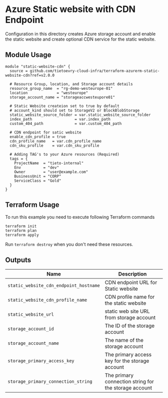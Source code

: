 # Azure Static website with CDN Endpoint

Configuration in this directory creates Azure storage account and enable the static website and create optional CDN service for the static website.

## Module Usage

```hcl
module "static-website-cdn" {
  source = github.com/tietoevry-cloud-infra/terraform-azurerm-static-website-cdn?ref=v2.0.0

  # Resource Group, location, and Storage account details
  resource_group_name  = "rg-demo-westeurope-01"
  location             = "westeurope"
  storage_account_name = "storageaccwesteupore01"

  # Static Website createion set to true by default
  # account_kind should set to StorageV2 or BlockBlobStorage
  static_website_source_folder = var.static_website_source_folder
  index_path                   = var.index_path
  custom_404_path              = var.custom_404_path

  # CDN endpoint for satic website
  enable_cdn_profile = true
  cdn_profile_name   = var.cdn_profile_name
  cdn_sku_profile    = var.cdn_sku_profile

  # Adding TAG's to your Azure resources (Required)
  tags = {
    ProjectName  = "tieto-internal"
    Env          = "dev"
    Owner        = "user@example.com"
    BusinessUnit = "CORP"
    ServiceClass = "Gold"
  }
}
```

## Terraform Usage

To run this example you need to execute following Terraform commands

```hcl
terraform init
terraform plan
terraform apply
```

Run `terraform destroy` when you don't need these resources.

## Outputs

Name | Description
---- | -----------
`static_website_cdn_endpoint_hostname` | CDN endpoint URL for Static website
`static_website_cdn_profile_name` | CDN profile name for the static website
`static_website_url` | static web site URL from storage account
`storage_account_id` | The ID of the storage account
`storage_account_name` | The name of the storage account
`storage_primary_access_key` | The primary access key for the storage account
`storage_primary_connection_string` | The primary connection string for the storage account
